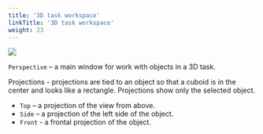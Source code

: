```yaml
---
title: '3D task workspace'
linkTitle: '3D task workspace'
weight: 23
---
```


![](/images/image!!!.jpg)

`Perspective` – a main window for work with objects in a 3D task.

Projections - projections are tied to an object so that a cuboid is in the center and looks like a rectangle. Projections show only the selected object.

- `Top` – a projection of the view from above.
- `Side` – a projection of the left side of the object.
- `Front` - a frontal projection of the object.

